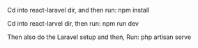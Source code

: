 Cd into react-laravel dir, and then run: npm install

Cd into react-larvel dir, then run: npm run dev

Then also do the Laravel setup and then,
Run: php artisan serve

